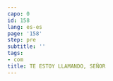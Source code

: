 ```yaml
---
capo: 0
id: 158
lang: es-es
page: '158'
step: pre
subtitle: ''
tags:
- com
title: TE ESTOY LLAMANDO, SEÑOR
---
```


